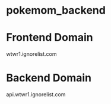# pokemom_backend

# Frontend Domain
wtwr1.ignorelist.com

# Backend Domain
api.wtwr1.ignorelist.com